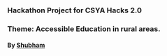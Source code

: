 ### Hackathon Project for CSYA Hacks 2.0
### Theme: Accessible Education in rural areas.
#### By <a href="https://devpost.com/shubhamvishwakarma0604">Shubham</a>
